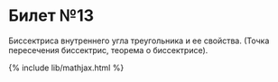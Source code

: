 # Билет №13
Биссектриса внутреннего угла треугольника и ее свойства. (Точка пересечения биссектрис, теорема о биссектрисе).




{% include lib/mathjax.html %}